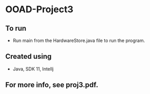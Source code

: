 # OOAD-Project3

## To run
- Run main from the HardwareStore.java file to run the program. 

## Created using
- Java, SDK 11, Intellj

## For more info, see proj3.pdf.
